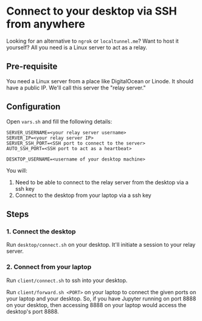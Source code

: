 # Connect to your desktop via SSH from anywhere

Looking for an alternative to `ngrok` or `localtunnel.me`? Want to host it yourself? All you need is a Linux server to act as a relay.

## Pre-requisite

You need a Linux server from a place like DigitalOcean or Linode. It should have a public IP. We'll call this server the "relay server."

## Configuration

Open `vars.sh` and fill the following details:

```
SERVER_USERNAME=<your relay server username> 
SERVER_IP=<your relay server IP>
SERVER_SSH_PORT=<SSH port to connect to the server>
AUTO_SSH_PORT=<SSH port to act as a heartbeat>

DESKTOP_USERNAME=<username of your desktop machine>
```

You will:

1. Need to be able to connect to the relay server from the desktop via a ssh key
1. Connect to the desktop from your laptop via a ssh key

## Steps

### 1. Connect the desktop

Run `desktop/connect.sh` on your desktop. It'll initiate a session to your relay server.

### 2. Connect from your laptop

Run `client/connect.sh` to ssh into your desktop.

Run `client/forward.sh <PORT>` on your laptop to connect the given ports on your laptop and your desktop. So, if you have Jupyter running on port 8888 on your desktop, then accessing 8888 on your laptop would access the desktop's port 8888.
